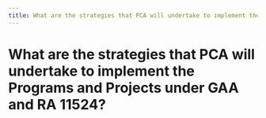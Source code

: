 ```yaml
---
title: What are the strategies that PCA will undertake to implement the Programs and Projects under GAA and RA 11524?
---
```


# What are the strategies that PCA will undertake to implement the Programs and Projects under GAA and RA 11524?
